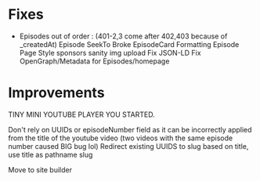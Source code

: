 # Fixes

- Episodes out of order : (401-2,3 come after 402,403 because of \_createdAt)
  Episode SeekTo Broke
  EpisodeCard Formatting
  Episode Page Style
  sponsors sanity img upload
  Fix JSON-LD
  Fix OpenGraph/Metadata for Episodes/homepage

# Improvements

TINY MINI YOUTUBE PLAYER YOU STARTED.

Don't rely on UUIDs or episodeNumber field as it can be incorrectly applied from the title of the youtube video (two videos with the same episode number caused BIG bug lol)
Redirect existing UUIDS to slug based on title, use title as pathname slug

Move to site builder
